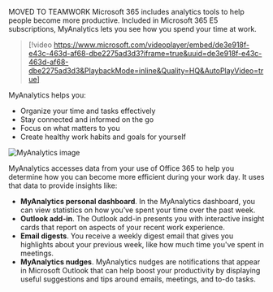 MOVED TO TEAMWORK Microsoft 365 includes analytics tools to help people become more productive. Included in Microsoft 365 E5 subscriptions, MyAnalytics lets you see how you spend your time at work.

>[!video https://www.microsoft.com/videoplayer/embed/de3e918f-e43c-463d-af68-dbe2275ad3d3?iframe=true&uuid=de3e918f-e43c-463d-af68-dbe2275ad3d3&PlaybackMode=inline&Quality=HQ&AutoPlayVideo=true]


MyAnalytics helps you:

- Organize your time and tasks effectively
- Stay connected and informed on the go
- Focus on what matters to you
- Create healthy work habits and goals for yourself 

![MyAnalytics image](../media/2-myanalytics.png)

MyAnalytics accesses data from your use of Office 365 to help you determine how you can become more efficient during your work day. It uses that data to provide insights like:

- **MyAnalytics personal dashboard**. In the MyAnalytics dashboard, you can view statistics on how you’ve spent your time over the past week.
- **Outlook add-in**. The Outlook add-in presents you with interactive insight cards that report on aspects of your recent work experience. <ASHLEY NOTE: MIGHT BE HELPFUL TO PROVIDE AN EXAMPLE HERE>
- **Email digests**. You receive a weekly digest email that gives you highlights about your previous week, like how much time you've spent in meetings. 
- **MyAnalytics nudges**. MyAnalytics nudges are notifications that appear in Microsoft Outlook that can help boost your productivity by displaying useful suggestions and tips around emails, meetings, and to-do tasks.

